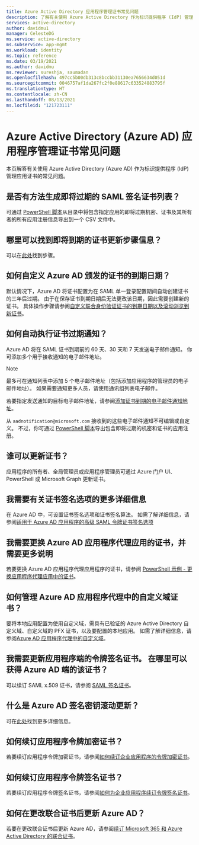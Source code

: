 ```yaml
---
title: Azure Active Directory 应用程序管理证书常见问题
description: 了解有关使用 Azure Active Directory 作为标识提供程序 (IdP) 管理应用证书的常见问题解答 (FAQ)。
services: active-directory
author: davidmu1
manager: CelesteDG
ms.service: active-directory
ms.subservice: app-mgmt
ms.workload: identity
ms.topic: reference
ms.date: 03/19/2021
ms.author: davidmu
ms.reviewer: sureshja, saumadan
ms.openlocfilehash: 497cc5b00db313c8bccbb31130ea7656634d051d
ms.sourcegitcommit: 0046757af1da267fc2f0e88617c633524883795f
ms.translationtype: HT
ms.contentlocale: zh-CN
ms.lasthandoff: 08/13/2021
ms.locfileid: "121723111"
---
```

# <a name="azure-active-directory-azure-ad-application-management-certificates-frequently-asked-questions"></a>Azure Active Directory (Azure AD) 应用程序管理证书常见问题

本页解答有关使用 Azure Active Directory (Azure AD) 作为标识提供程序 (IdP) 管理应用证书的常见问题。

## <a name="is-there-a-way-to-generate-a-list-of-expiring-saml-signing-certificates"></a>是否有方法生成即将过期的 SAML 签名证书列表？

可通过 [PowerShell 脚本](app-management-powershell-samples.md)从目录中将包含指定应用的即将过期机密、证书及其所有者的所有应用注册信息导出到一个 CSV 文件中。

## <a name="where-can-i-find-the-information-about-soon-to-expire-certificates-renewal-steps"></a>哪里可以找到即将到期的证书更新步骤信息？

可以在[此处](manage-certificates-for-federated-single-sign-on.md#renew-a-certificate-that-will-soon-expire)找到步骤。

## <a name="how-can-i-customize-the-expiration-date-for-the-certificates-issued-by-azure-ad"></a>如何自定义 Azure AD 颁发的证书的到期日期？

默认情况下，Azure AD 将证书配置为在 SAML 单一登录配置期间自动创建证书的三年后过期。 由于在保存证书到期日期后无法更改该日期，因此需要创建新的证书。 具体操作步骤请参阅[自定义联合身份验证证书的到期日期以及滚动浏览到新证书](manage-certificates-for-federated-single-sign-on.md#customize-the-expiration-date-for-your-federation-certificate-and-roll-it-over-to-a-new-certificate)。

## <a name="how-can-i-automate-the-certificates-expiration-notifications"></a>如何自动执行证书过期通知？

Azure AD 将在 SAML 证书到期前的 60 天、30 天和 7 天发送电子邮件通知。 你可添加多个用于接收通知的电子邮件地址。

> [!NOTE]
> 最多可在通知列表中添加 5 个电子邮件地址（包括添加应用程序的管理员的电子邮件地址）。 如果需要通知更多人员，请使用通讯组列表电子邮件。

若要指定发送通知的目标电子邮件地址，请参阅[添加证书到期的电子邮件通知地址](manage-certificates-for-federated-single-sign-on.md#add-email-notification-addresses-for-certificate-expiration)。

从 `aadnotification@microsoft.com` 接收到的这些电子邮件通知不可编辑或自定义。 不过，你可通过 [PowerShell 脚本](app-management-powershell-samples.md)导出包含即将过期的机密和证书的应用注册。

## <a name="who-can-update-the-certificates"></a>谁可以更新证书？

应用程序的所有者、全局管理员或应用程序管理员可通过 Azure 门户 UI、PowerShell 或 Microsoft Graph 更新证书。

## <a name="i-need-more-details-about-certificate-signing-options"></a>我需要有关证书签名选项的更多详细信息

在 Azure AD 中，可设置证书签名选项和证书签名算法。 如需了解详细信息，请参阅[适用于 Azure AD 应用程序的高级 SAML 令牌证书签名选项](certificate-signing-options.md)

## <a name="i-need-to-replace-the-certificate-for-azure-ad-application-proxy-applications-and-need-more-instructions"></a>我需要更换 Azure AD 应用程序代理应用的证书，并需要更多说明

若要更换 Azure AD 应用程序代理应用程序的证书，请参阅 [PowerShell 示例 - 更换应用程序代理应用中的证书](../app-proxy/scripts/powershell-get-custom-domain-replace-cert.md)。

## <a name="how-do-i-manage-certificates-for-custom-domains-in-azure-ad-application-proxy"></a>如何管理 Azure AD 应用程序代理中的自定义域证书？

要将本地应用配置为使用自定义域，需具有已验证的 Azure Active Directory 自定义域、自定义域的 PFX 证书，以及要配置的本地应用。 如需了解详细信息，请参阅[Azure AD 应用程序代理中的自定义域](../app-proxy/application-proxy-configure-custom-domain.md)。

## <a name="i-need-to-update-the-token-signing-certificate-on-the-application-side-where-can-i-get-it-on-azure-ad-side"></a>我需要更新应用程序端的令牌签名证书。 在哪里可以获得 Azure AD 端的该证书？

可以续订 SAML x.509 证书，请参阅 [SAML 签名证书](configure-saml-single-sign-on.md#saml-signing-certificate)。

## <a name="what-is-azure-ad-signing-key-rollover"></a>什么是 Azure AD 签名密钥滚动更新？

可在[此处](../develop/active-directory-signing-key-rollover.md)找到更多详细信息。

## <a name="how-do-i-renew-application-token-encryption-certificate"></a>如何续订应用程序令牌加密证书？

若要续订应用程序令牌加密证书，请参阅[如何续订企业应用程序的令牌加密证书](howto-saml-token-encryption.md)。

## <a name="how-do-i-renew-application-token-signing-certificate"></a>如何续订应用程序令牌签名证书？

若要续订应用程序令牌签名证书，请参阅[如何为企业应用程序续订令牌签名证书](manage-certificates-for-federated-single-sign-on.md)。

## <a name="how-do-i-update-azure-ad-after-changing-my-federation-certificates"></a>如何在更改联合证书后更新 Azure AD？

若要在更改联合证书后更新 Azure AD，请参阅[续订 Microsoft 365 和 Azure Active Directory 的联合证书](../hybrid/how-to-connect-fed-o365-certs.md)。
